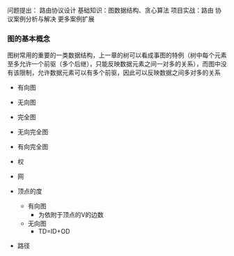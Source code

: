 问题提出：
路由协议设计
基础知识：图数据结构、贪心算法
项目实战：路由  协议案例分析与解决
更多案例扩展

### 图的基本概念
图树常用的重要的一类数据结构，上一章的树可以看成事图的特例（树中每个元素至多允许一个前驱（多个后继），只能反映数据元素之间一对多的关系），而图中没有该限制，允许数据元素可以有多个前驱，因此可以反映数据之间多对多的关系

- 有向图
- 无向图

- 完全图
- 无向完全图
- 有向完全图
- 权
- 网
- 顶点的度
  - 有向图
    - 为依附于顶点的V的边数
  - 无向图
    - TD=ID+OD
- 路径

